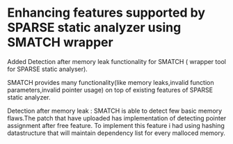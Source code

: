Enhancing features supported by SPARSE static analyzer using SMATCH wrapper
=========================================================================================================
Added Detection after memory leak functionality for SMATCH ( wrapper tool for SPARSE static analyser).

SMATCH provides many functionality(like memory leaks,invalid function parameters,invalid pointer usage) on top of existing features of SPARSE static analyzer.

Detection after memory leak : SMATCH is able to detect few basic memory flaws.The patch that have uploaded has implementation of detecting pointer assignment after free feature. To implement this feature i had using hashing datastructure that will maintain dependency list for every malloced memory.
